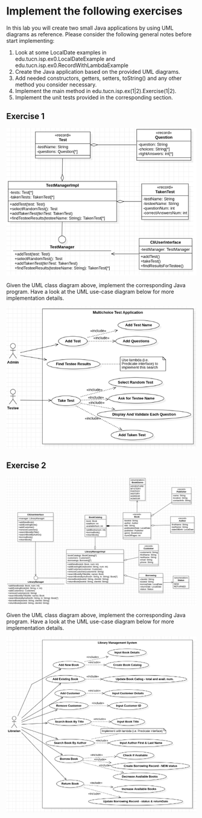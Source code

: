 # Implement the following exercises

In this lab you will create two small Java applications by using UML diagrams as reference. Please consider the following general notes before start implementing:

1. Look at some LocalDate examples in edu.tucn.isp.ex0.LocalDateExample and edu.tucn.isp.ex0.RecordWithLambdaExample
2. Create the Java application based on the provided UML diagrams.
3. Add needed constructors, getters, setters, toString() and any other method you consider necessary.
4. Implement the main method in edu.tucn.isp.ex(1|2).Exercise(1|2).
5. Implement the unit tests provided in the corresponding section.

## Exercise 1
![Exercise 1 class](docs/ex1.png)

Given the UML class diagram above, implement the corresponding Java program.
Have a look at the UML use-case diagram below for more implementation details.

![Exercise 1 use-case](docs/ex1-use-case.png)


## Exercise 2
![Exercise 2 class](docs/ex2.png)

Given the UML class diagram above, implement the corresponding Java program.
Have a look at the UML use-case diagram below for more implementation details.

![Exercise 2 use-case](docs/ex2-use-case.png)
